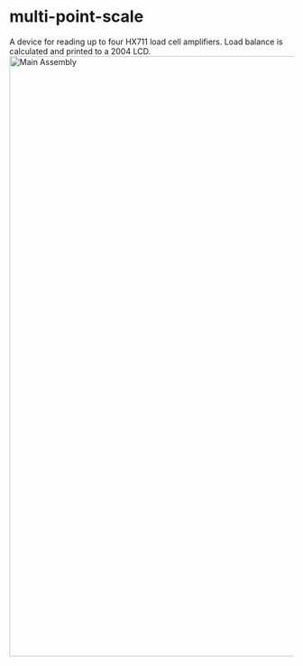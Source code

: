 # multi-point-scale
A device for reading up to four HX711 load cell amplifiers. Load balance is calculated and printed to a 2004 LCD.
<img width="1063" alt="Main Assembly" src="https://github.com/user-attachments/assets/2a750348-8559-401c-9de9-25cfdf621f79" />
